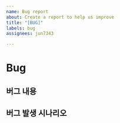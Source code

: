 ```yaml
---
name: Bug report
about: Create a report to help us improve
title: "[BUG]"
labels: bug
assignees: jun7343

---
```


# **Bug**

## 버그 내용

## 버그 발생 시나리오
